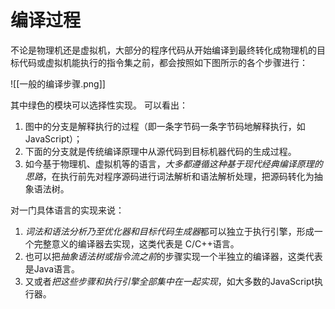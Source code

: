 # 编译过程

 不论是物理机还是虚拟机，大部分的程序代码从开始编译到最终转化成物理机的目标代码或虚拟机能执行的指令集之前，都会按照如下图所示的各个步骤进行：
 
 ![[一般的编译步骤.png]]
 
 其中绿色的模块可以选择性实现。
 可以看出：
 1. 图中的分支是解释执行的过程（即一条字节码一条字节码地解释执行，如JavaScript）；
 2. 下面的分支就是传统编译原理中从源代码到目标机器代码的生成过程。
 3. 如今基于物理机、虚拟机等的语言，*大多都遵循这种基于现代经典编译原理的思路*，在执行前先对程序源码进行词法解析和语法解析处理，把源码转化为抽象语法树。
 
 对一门具体语言的实现来说：
 1. *词法和语法分析乃至优化器和目标代码生成器*都可以独立于执行引擎，形成一个完整意义的编译器去实现，这类代表是 C/C++语言。
 2. 也可以把*抽象语法树或指令流之前*的步骤实现一个半独立的编译器，这类代表是Java语言。
 3. 又或者*把这些步骤和执行引擎全部集中在一起实现*，如大多数的JavaScript执行器。


